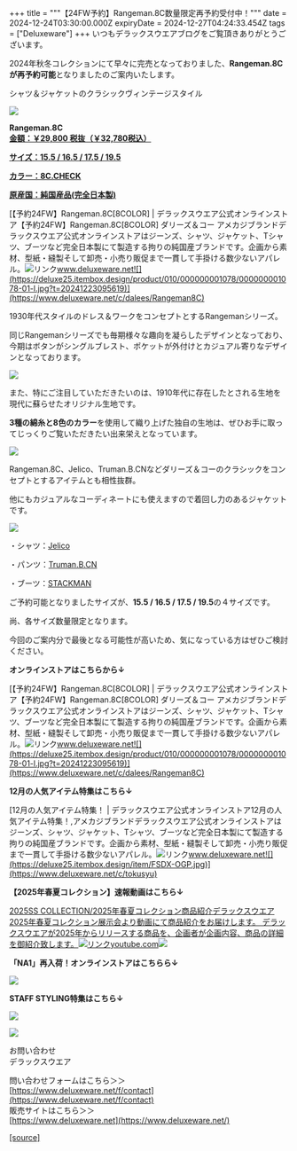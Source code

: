 +++
title = """【24FW予約】Rangeman.8C数量限定再予約受付中！"""
date = 2024-12-24T03:30:00.000Z
expiryDate = 2024-12-27T04:24:33.454Z
tags = ["Deluxeware"]
+++
いつもデラックスウエアブログをご覧頂きありがとうございます。

2024年秋冬コレクションにて早々に完売となっておりました、**Rangeman.8Cが再予約可能**となりましたのご案内いたします。

シャツ＆ジャケットのクラシックヴィンテージスタイル

[![](https://stat.ameba.jp/user_images/20241224/09/deluxeware/ec/c7/j/o0800080015524975368.jpg)](https://stat.ameba.jp/user_images/20241224/09/deluxeware/ec/c7/j/o0800080015524975368.jpg)

**Rangeman.8C**  
**[金額：￥29,800 税抜（￥32,780税込）](https://www.deluxeware.net/c/dalees/Rangeman8C)**

**[サイズ：15.5 / 16.5 / 17.5 / 19.5](https://www.deluxeware.net/c/dalees/Rangeman8C)**

**[カラー：8C.CHECK](https://www.deluxeware.net/c/dalees/Rangeman8C)**

**[原産国：純国産品(完全日本製)](https://www.deluxeware.net/c/dalees/Rangeman8C)**

[【予約24FW】Rangeman.8C\[8COLOR\] | デラックスウエア公式オンラインストア【予約24FW】Rangeman.8C\[8COLOR\] ダリーズ＆コー アメカジブランドデラックスウエア公式オンラインストアはジーンズ、シャツ、ジャケット、Tシャツ、ブーツなど完全日本製にて製造する拘りの純国産ブランドです。企画から素材、型紙・縫製そして卸売・小売り販促まで一貫して手掛ける数少ないアパレル。![リンク](https://c.stat100.ameba.jp/ameblo/symbols/v3.20.0/svg/gray/editor_link.svg)www.deluxeware.net![](https://deluxe25.itembox.design/product/010/000000001078/000000001078-01-l.jpg?t=20241223095619)](https://www.deluxeware.net/c/dalees/Rangeman8C)

1930年代スタイルのドレス＆ワークをコンセプトとするRangemanシリーズ。

同じRangemanシリーズでも毎期様々な趣向を凝らしたデザインとなっており、今期はボタンがシングルブレスト、ポケットが外付けとカジュアル寄りなデザインとなっております。

[![](https://stat.ameba.jp/user_images/20240920/14/deluxeware/f4/1e/j/o0800100015488513371.jpg)](https://stat.ameba.jp/user_images/20240920/14/deluxeware/f4/1e/j/o0800100015488513371.jpg)

また、特にご注目していただきたいのは、1910年代に存在したとされる生地を現代に蘇らせたオリジナル生地です。

**3種の綿糸と8色のカラー**を使用して織り上げた独自の生地は、ぜひお手に取ってじっくりご覧いただきたい出来栄えとなっています。

[![](https://stat.ameba.jp/user_images/20241224/10/deluxeware/79/42/j/o0800080015524979351.jpg)](https://stat.ameba.jp/user_images/20241224/10/deluxeware/79/42/j/o0800080015524979351.jpg)

Rangeman.8C、Jelico、Truman.B.CNなどダリーズ＆コーのクラシックをコンセプトとするアイテムとも相性抜群。

他にもカジュアルなコーディネートにも使えますので着回し力のあるジャケットです。

[![](https://stat.ameba.jp/user_images/20240920/14/deluxeware/f2/68/j/o0800100015488513377.jpg)](https://stat.ameba.jp/user_images/20240920/14/deluxeware/f2/68/j/o0800100015488513377.jpg)

・シャツ：[Jelico](https://www.deluxeware.net/c/dalees/Jelico)

・パンツ：[Truman.B.CN](https://www.deluxeware.net/c/dalees/TrumanBCN)

・ブーツ：[STACKMAN](https://www.deluxeware.net/c/dalees/STACKMAN)

ご予約可能となりましたサイズが、**15.5 / 16.5 / 17.5 / 19.5**の４サイズです。

尚、各サイズ数量限定となります。

今回のご案内分で最後となる可能性が高いため、気になっている方はぜひご検討ください。

**オンラインストアはこちらから↓**

[【予約24FW】Rangeman.8C\[8COLOR\] | デラックスウエア公式オンラインストア【予約24FW】Rangeman.8C\[8COLOR\] ダリーズ＆コー アメカジブランドデラックスウエア公式オンラインストアはジーンズ、シャツ、ジャケット、Tシャツ、ブーツなど完全日本製にて製造する拘りの純国産ブランドです。企画から素材、型紙・縫製そして卸売・小売り販促まで一貫して手掛ける数少ないアパレル。![リンク](https://c.stat100.ameba.jp/ameblo/symbols/v3.20.0/svg/gray/editor_link.svg)www.deluxeware.net![](https://deluxe25.itembox.design/product/010/000000001078/000000001078-01-l.jpg?t=20241223095619)](https://www.deluxeware.net/c/dalees/Rangeman8C)

**12月の人気アイテム特集はこちら↓**

[12月の人気アイテム特集！ | デラックスウエア公式オンラインストア12月の人気アイテム特集！,アメカジブランドデラックスウエア公式オンラインストアはジーンズ、シャツ、ジャケット、Tシャツ、ブーツなど完全日本製にて製造する拘りの純国産ブランドです。企画から素材、型紙・縫製そして卸売・小売り販促まで一貫して手掛ける数少ないアパレル。![リンク](https://c.stat100.ameba.jp/ameblo/symbols/v3.20.0/svg/gray/editor_link.svg)www.deluxeware.net![](https://deluxe25.itembox.design/item/FSDX-OGP.jpg)](https://www.deluxeware.net/c/tokusyu)

**【2025年春夏コレクション】速報動画はこちら↓**

[2025SS COLLECTION/2025年春夏コレクション商品紹介デラックスウエア2025年春夏コレクション展示会より動画にて商品紹介をお届けします。 デラックスウエアが2025年からリリースする商品を、企画者が企画内容、商品の詳細を御紹介致します。![リンク](https://c.stat100.ameba.jp/ameblo/symbols/v3.20.0/svg/gray/editor_link.svg)youtube.com![](https://i.ytimg.com/vi/A71qJSd2lh4/hqdefault.jpg?sqp=-oaymwEXCOADEI4CSFryq4qpAwkIARUAAIhCGAE=&rs=AOn4CLAjvDtZHCLmch_wfz5qqtOMUoi28A&days_since_epoch=20081)](https://youtube.com/playlist?list=PLmcuUjZ67rhnclr762_W-zDg7FyyrNvqF&si=SWIlcdokHiEQ_9Z8)

**「NA1」再入荷！オンラインストアはこちらら↓**

[![](https://stat.ameba.jp/user_images/20241224/10/deluxeware/90/fc/j/o1200050015524983776.jpg)](https://www.deluxeware.net/c/dalees/NA1)

**STAFF STYLING特集はこちら↓**

[![](https://stat.ameba.jp/user_images/20241205/11/deluxeware/42/a2/j/o1200050015517935293.jpg?caw=800)](https://www.deluxeware.net/f/styling)

[![](https://stat.ameba.jp/user_images/20240315/15/deluxeware/04/7f/j/o0800026015413271803.jpg?caw=800)](https://www.instagram.com/deluxeware/?hl=ja)

お問い合わせ  
デラックスウエア

問い合わせフォームはこちら＞＞  
[https://www.deluxeware.net/f/contact](https://www.deluxeware.net/f/contact)  
販売サイトはこちら＞＞  
[https://www.deluxeware.net](https://www.deluxeware.net/)

[[source]](https://ameblo.jp/deluxeware/entry-12879788313.html)
